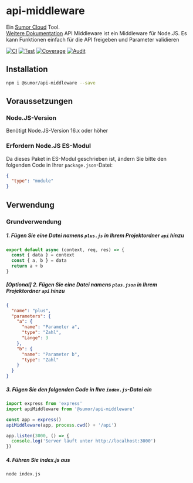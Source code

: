 # api-middleware

Ein [Sumor Cloud](https://sumor.cloud) Tool.  
[Weitere Dokumentation](https://sumor.cloud/api-middleware)
API Middleware ist ein Middleware für Node.JS.
Es kann Funktionen einfach für die API freigeben und Parameter validieren

[![CI](https://github.com/sumor-cloud/api-middleware/actions/workflows/ci.yml/badge.svg)](https://github.com/sumor-cloud/api-middleware/actions/workflows/ci.yml)
[![Test](https://github.com/sumor-cloud/api-middleware/actions/workflows/ut.yml/badge.svg)](https://github.com/sumor-cloud/api-middleware/actions/workflows/ut.yml)
[![Coverage](https://github.com/sumor-cloud/api-middleware/actions/workflows/coverage.yml/badge.svg)](https://github.com/sumor-cloud/api-middleware/actions/workflows/coverage.yml)
[![Audit](https://github.com/sumor-cloud/api-middleware/actions/workflows/audit.yml/badge.svg)](https://github.com/sumor-cloud/api-middleware/actions/workflows/audit.yml)

## Installation

```bash
npm i @sumor/api-middleware --save
```

## Voraussetzungen

### Node.JS-Version

Benötigt Node.JS-Version 16.x oder höher

### Erfordern Node.JS ES-Modul

Da dieses Paket in ES-Modul geschrieben ist,
ändern Sie bitte den folgenden Code in Ihrer `package.json`-Datei:

```json
{
  "type": "module"
}
```

## Verwendung

### Grundverwendung

##### 1. Fügen Sie eine Datei namens `plus.js` in Ihrem Projektordner `api` hinzu

```js
export default async (context, req, res) => {
  const { data } = context
  const { a, b } = data
  return a + b
}
```

##### [Optional] 2. Fügen Sie eine Datei namens `plus.json` in Ihrem Projektordner `api` hinzu

```json
{
  "name": "plus",
  "parameters": {
    "a": {
      "name": "Parameter a",
      "type": "Zahl",
      "Länge": 3
    },
    "b": {
      "name": "Parameter b",
      "type": "Zahl"
    }
  }
}
```

##### 3. Fügen Sie den folgenden Code in Ihre `index.js`-Datei ein

```javascript
import express from 'express'
import apiMiddleware from '@sumor/api-middleware'

const app = express()
apiMiddleware(app, process.cwd() + '/api')

app.listen(3000, () => {
  console.log('Server läuft unter http://localhost:3000')
})
```

##### 4. Führen Sie index.js aus

```bash
node index.js
```
